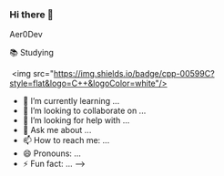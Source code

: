 ### Hi there 👋

Aer0Dev

📚 Studying

 <img src="https://img.shields.io/badge/cpp-00599C?style=flat&logo=C++&logoColor=white"/>


- 🌱 I’m currently learning ...
- 👯 I’m looking to collaborate on ...
- 🤔 I’m looking for help with ...
- 💬 Ask me about ...
- 📫 How to reach me: ...
- 😄 Pronouns: ...
- ⚡ Fun fact: ...
-->
